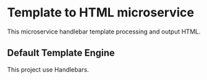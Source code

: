 # Template to HTML microservice

This microservice handlebar template processing and output HTML.


## Default Template Engine

This project use Handlebars.
